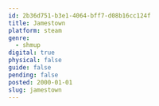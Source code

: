 ```yaml
---
id: 2b36d751-b3e1-4064-bff7-d08b16cc124f
title: Jamestown
platform: steam
genre:
  - shmup
digital: true
physical: false
guide: false
pending: false
posted: 2000-01-01
slug: jamestown
---
```


